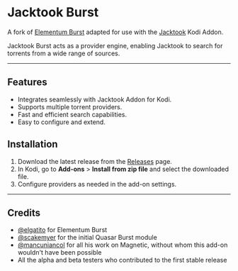 # Jacktook Burst

A fork of [Elementum Burst](https://github.com/elgatito/script.elementum.burst) adapted for use with the [Jacktook](https://github.com/Sam-Max/plugin.video.jacktook) Kodi Addon.

Jacktook Burst acts as a provider engine, enabling Jacktook to search for torrents from a wide range of sources.

---

## Features

- Integrates seamlessly with Jacktook Addon for Kodi.
- Supports multiple torrent providers.
- Fast and efficient search capabilities.
- Easy to configure and extend.

## Installation

1. Download the latest release from the [Releases](https://github.com/Sam-Max/script.jacktook.burst/releases) page.
2. In Kodi, go to **Add-ons** > **Install from zip file** and select the downloaded file.
3. Configure providers as needed in the add-on settings.

---

## Credits

- [@elgatito](https://github.com/elgatito) for Elementum Burst
- [@scakemyer](https://github.com/scakemyer) for the initial Quasar Burst module
- [@mancuniancol](https://github.com/mancuniancol) for all his work on Magnetic, without whom this add-on wouldn't have been possible
- All the alpha and beta testers who contributed to the first stable release
